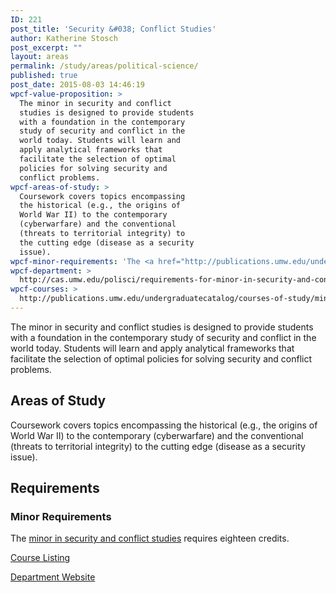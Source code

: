 ```yaml
---
ID: 221
post_title: 'Security &#038; Conflict Studies'
author: Katherine Stosch
post_excerpt: ""
layout: areas
permalink: /study/areas/political-science/
published: true
post_date: 2015-08-03 14:46:19
wpcf-value-proposition: >
  The minor in security and conflict
  studies is designed to provide students
  with a foundation in the contemporary
  study of security and conflict in the
  world today. Students will learn and
  apply analytical frameworks that
  facilitate the selection of optimal
  policies for solving security and
  conflict problems.
wpcf-areas-of-study: >
  Coursework covers topics encompassing
  the historical (e.g., the origins of
  World War II) to the contemporary
  (cyberwarfare) and the conventional
  (threats to territorial integrity) to
  the cutting edge (disease as a security
  issue).
wpcf-minor-requirements: 'The <a href="http://publications.umw.edu/undergraduatecatalog/courses-of-study/minors/security-and-conflict-studies-minor/">minor in security and conflict studies</a> requires eighteen credits.'
wpcf-department: >
  http://cas.umw.edu/polisci/requirements-for-minor-in-security-and-conflict-studies/
wpcf-courses: >
  http://publications.umw.edu/undergraduatecatalog/courses-of-study/minors/security-and-conflict-studies-minor/
---
```


<!-- Types Custom Fields: -->

<!-- value-proposition -->
The minor in security and conflict studies is designed to provide students with a foundation in the contemporary study of security and conflict in the world today. Students will learn and apply analytical frameworks that facilitate the selection of optimal policies for solving security and conflict problems.
<!-- End value-proposition -->

<!-- areas-of-study -->
<h2>Areas of Study</h2>Coursework covers topics encompassing the historical (e.g., the origins of World War II) to the contemporary (cyberwarfare) and the conventional (threats to territorial integrity) to the cutting edge (disease as a security issue).
<!-- End areas-of-study -->

<!-- requirements -->
<h2>Requirements</h2>
<!-- minor-requirements -->
<h3>Minor Requirements</h3>The <a href="http://publications.umw.edu/undergraduatecatalog/courses-of-study/minors/security-and-conflict-studies-minor/">minor in security and conflict studies</a> requires eighteen credits.
<!-- End minor-requirements -->

<!-- End requirements -->

<!-- courses -->
<a href="http://publications.umw.edu/undergraduatecatalog/courses-of-study/minors/security-and-conflict-studies-minor/" class="button">Course Listing</a>
<!-- End courses -->

<!-- department -->
<a href="http://cas.umw.edu/polisci/requirements-for-minor-in-security-and-conflict-studies/" class="button">Department Website</a>
<!-- End department -->

<!-- End Types Custom Fields -->